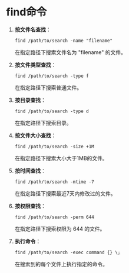 # find命令

1. **按文件名查找**：
   
   ```
   find /path/to/search -name "filename"
   ```

   在指定路径下搜索文件名为 "filename" 的文件。

2. **按文件类型查找**：

   ```
   find /path/to/search -type f
   ```

   在指定路径下搜索普通文件。

3. **按目录查找**：

   ```
   find /path/to/search -type d
   ```

   在指定路径下搜索目录。

4. **按文件大小查找**：

   ```
   find /path/to/search -size +1M
   ```

   在指定路径下搜索大小大于1MB的文件。

5. **按时间查找**：

   ```
   find /path/to/search -mtime -7
   ```

   在指定路径下搜索最近7天内修改过的文件。

6. **按权限查找**：

   ```
   find /path/to/search -perm 644
   ```

   在指定路径下搜索权限为 644 的文件。

7. **执行命令**：

   ```
   find /path/to/search -exec command {} \;
   ```

   在搜索到的每个文件上执行指定的命令。
